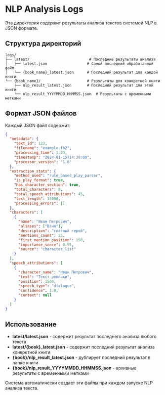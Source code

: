 # NLP Analysis Logs

Эта директория содержит результаты анализа текстов системой NLP в JSON формате.

## Структура директорий

```
logs/
├── latest/                           # Последние результаты анализа
│   ├── latest.json                  # Самый последний обработанный файл
│   └── {book_name}_latest.json      # Последний результат для каждой книги
└── {book_name}/                     # Результаты для конкретной книги
    ├── nlp_result_latest.json       # Последний результат для этой книги
    └── nlp_result_YYYYMMDD_HHMMSS.json  # Результаты с временными метками
```

## Формат JSON файлов

Каждый JSON файл содержит:

```json
{
  "metadata": {
    "text_id": 123,
    "filename": "example.fb2",
    "processing_time": 1.23,
    "timestamp": "2024-01-15T14:30:00",
    "processor_version": "1.0"
  },
  "extraction_stats": {
    "method_used": "rule_based_play_parser",
    "is_play_format": true,
    "has_character_section": true,
    "total_characters": 8,
    "total_speech_attributions": 45,
    "text_length": 15000,
    "processing_errors": []
  },
  "characters": [
    {
      "name": "Иван Петрович",
      "aliases": ["Ваня"],
      "description": "главный герой",
      "mentions_count": 25,
      "first_mention_position": 150,
      "importance_score": 0.95,
      "source": "character_list"
    }
  ],
  "speech_attributions": [
    {
      "character_name": "Иван Петрович",
      "text": "Текст реплики",
      "position": 1500,
      "speech_type": "dialogue",
      "confidence": 1.0,
      "context": null
    }
  ]
}
```

## Использование

- **latest/latest.json** - содержит результат последнего анализа любого текста
- **latest/{book}_latest.json** - содержит последний результат анализа конкретной книги  
- **{book}/nlp_result_latest.json** - дублирует последний результат в папке книги
- **{book}/nlp_result_YYYYMMDD_HHMMSS.json** - архивные результаты с временными метками

Система автоматически создает эти файлы при каждом запуске NLP анализа текста.
